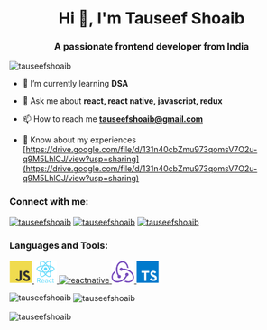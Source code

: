 <h1 align="center">Hi 👋, I'm Tauseef Shoaib</h1>
<h3 align="center">A passionate frontend developer from India</h3>

<p align="left"> <img src="https://komarev.com/ghpvc/?username=tauseefshoaib&label=Profile%20views&color=0e75b6&style=flat" alt="tauseefshoaib" /> </p>

- 🌱 I’m currently learning **DSA**

- 💬 Ask me about **react, react native, javascript, redux**

- 📫 How to reach me **tauseefshoaib@gmail.com**

- 📄 Know about my experiences [https://drive.google.com/file/d/131n40cbZmu973qomsV7O2u-q9M5LhlCJ/view?usp=sharing](https://drive.google.com/file/d/131n40cbZmu973qomsV7O2u-q9M5LhlCJ/view?usp=sharing)

<h3 align="left">Connect with me:</h3>
<p align="left">
<a href="https://dev.to/tauseefshoaib" target="blank"><img align="center" src="https://raw.githubusercontent.com/rahuldkjain/github-profile-readme-generator/master/src/images/icons/Social/devto.svg" alt="tauseefshoaib" height="30" width="40" /></a>
<a href="https://twitter.com/tauseefshoaib" target="blank"><img align="center" src="https://raw.githubusercontent.com/rahuldkjain/github-profile-readme-generator/master/src/images/icons/Social/twitter.svg" alt="tauseefshoaib" height="30" width="40" /></a>
<a href="https://linkedin.com/in/tauseefshoaib" target="blank"><img align="center" src="https://raw.githubusercontent.com/rahuldkjain/github-profile-readme-generator/master/src/images/icons/Social/linked-in-alt.svg" alt="tauseefshoaib" height="30" width="40" /></a>
</p>

<h3 align="left">Languages and Tools:</h3>
<p align="left"> <a href="https://developer.mozilla.org/en-US/docs/Web/JavaScript" target="_blank" rel="noreferrer"> <img src="https://raw.githubusercontent.com/devicons/devicon/master/icons/javascript/javascript-original.svg" alt="javascript" width="40" height="40"/> </a> <a href="https://reactjs.org/" target="_blank" rel="noreferrer"> <img src="https://raw.githubusercontent.com/devicons/devicon/master/icons/react/react-original-wordmark.svg" alt="react" width="40" height="40"/> </a> <a href="https://reactnative.dev/" target="_blank" rel="noreferrer"> <img src="https://reactnative.dev/img/header_logo.svg" alt="reactnative" width="40" height="40"/> </a> <a href="https://redux.js.org" target="_blank" rel="noreferrer"> <img src="https://raw.githubusercontent.com/devicons/devicon/master/icons/redux/redux-original.svg" alt="redux" width="40" height="40"/> </a> <a href="https://www.typescriptlang.org/" target="_blank" rel="noreferrer"> <img src="https://raw.githubusercontent.com/devicons/devicon/master/icons/typescript/typescript-original.svg" alt="typescript" width="40" height="40"/> </a> </p>

<p><img align="left" src="https://github-readme-stats.vercel.app/api/top-langs?username=tauseefshoaib&show_icons=true&locale=en&layout=compact" alt="tauseefshoaib" /></p>

<p>&nbsp;<img align="center" src="https://github-readme-stats.vercel.app/api?username=tauseefshoaib&show_icons=true&locale=en" alt="tauseefshoaib" /></p>

<p><img align="center" src="https://github-readme-streak-stats.herokuapp.com/?user=tauseefshoaib&" alt="tauseefshoaib" /></p>
